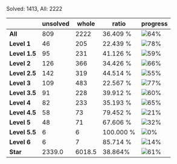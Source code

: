 Solved: 1413, All: 2222

| |unsolved|whole|ratio|progress|
|----|----|----|----|----|
|**All**| 809 | 2222 | 36.409 %| ![64%](https://progress-bar.dev/64?title=All) |
|**Level 1**| 46 | 205 | 22.439 %| ![78%](https://progress-bar.dev/78?title=Level+1++)|
|**Level 1.5**| 95 | 231 | 41.126 %| ![59%](https://progress-bar.dev/59?title=Level+1.5)|
|**Level 2**| 126 | 366 | 34.426 %| ![66%](https://progress-bar.dev/66?title=Level+2++)|
|**Level 2.5**| 142 | 319 | 44.514 %| ![55%](https://progress-bar.dev/55?title=Level+2.5)|
|**Level 3**| 109 | 483 | 22.567 %| ![77%](https://progress-bar.dev/77?title=Level+3++)|
|**Level 3.5**| 91 | 228 | 39.912 %| ![60%](https://progress-bar.dev/60?title=Level+3.5)|
|**Level 4**| 82 | 233 | 35.193 %| ![65%](https://progress-bar.dev/65?title=Level+4++)|
|**Level 4.5**| 58 | 73 | 79.452 %| ![21%](https://progress-bar.dev/21?title=Level+4.5)|
|**Level 5**| 48 | 71 | 67.606 %| ![32%](https://progress-bar.dev/32?title=Level+5++)|
|**Level 5.5**| 6 | 6 | 100.000 %| ![0%](https://progress-bar.dev/0?title=Level+5.5)|
|**Level 6**| 6 | 7 | 85.714 %| ![14%](https://progress-bar.dev/14?title=Level+6++)|
|**Star**|2339.0 | 6018.5 |38.864%| ![61%](https://progress-bar.dev/61?title=Star) |
